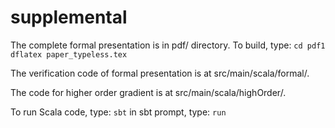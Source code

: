 # supplemental

The complete formal presentation is in pdf/ directory. To build, type:
`cd pdf1`
`dflatex paper_typeless.tex`

The verification code of formal presentation is at src/main/scala/formal/.

The code for higher order gradient is at src/main/scala/highOrder/.

To run Scala code, type:
`sbt`
in sbt prompt, type:
`run`
